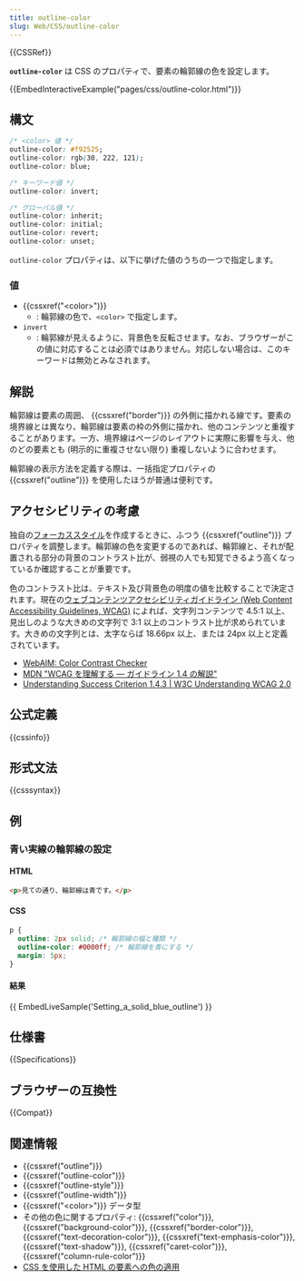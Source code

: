 ```yaml
---
title: outline-color
slug: Web/CSS/outline-color
---
```


{{CSSRef}}

**`outline-color`** は CSS のプロパティで、要素の輪郭線の色を設定します。

{{EmbedInteractiveExample("pages/css/outline-color.html")}}

## 構文

```css
/* <color> 値 */
outline-color: #f92525;
outline-color: rgb(30, 222, 121);
outline-color: blue;

/* キーワード値 */
outline-color: invert;

/* グローバル値 */
outline-color: inherit;
outline-color: initial;
outline-color: revert;
outline-color: unset;
```

`outline-color` プロパティは、以下に挙げた値のうちの一つで指定します。

### 値

- {{cssxref("&lt;color&gt;")}}
  - : 輪郭線の色で、`<color>` で指定します。
- `invert`
  - : 輪郭線が見えるように、背景色を反転させます。なお、ブラウザーがこの値に対応することは必須ではありません。対応しない場合は、このキーワードは無効とみなされます。

## 解説

輪郭線は要素の周囲、 {{cssxref("border")}} の外側に描かれる線です。要素の境界線とは異なり、輪郭線は要素の枠の外側に描かれ、他のコンテンツと重複することがあります。一方、境界線はページのレイアウトに実際に影響を与え、他のどの要素とも (明示的に重複させない限り) 重複しないように合わせます。

輪郭線の表示方法を定義する際は、一括指定プロパティの {{cssxref("outline")}} を使用したほうが普通は便利です。

## アクセシビリティの考慮

独自の[フォーカススタイル](/ja/docs/Web/CSS/:focus)を作成するときに、ふつう {{cssxref("outline")}} プロパティを調整します。輪郭線の色を変更するのであれば、輪郭線と、それが配置される部分の背景のコントラスト比が、弱視の人でも知覚できるよう高くなっているか確認することが重要です。

色のコントラスト比は、テキスト及び背景色の明度の値を比較することで決定されます。現在の[ウェブコンテンツアクセシビリティガイドライン (Web Content Accessibility Guidelines, WCAG)](https://www.w3.org/WAI/intro/wcag) によれば、文字列コンテンツで 4.5:1 以上、見出しのような大きめの文字列で 3:1 以上のコントラスト比が求められています。大きめの文字列とは、太字ならば 18.66px 以上、または 24px 以上と定義されています。

- [WebAIM: Color Contrast Checker](https://webaim.org/resources/contrastchecker/)
- [MDN "WCAG を理解する ― ガイドライン 1.4 の解説"](/ja/docs/Web/Accessibility/Understanding_WCAG/Perceivable#ガイドライン_1.4_前景と背景の区別を含め、ユーザーがコンテンツを見たり聞いたりしやすくする)
- [Understanding Success Criterion 1.4.3 | W3C Understanding WCAG 2.0](https://www.w3.org/TR/UNDERSTANDING-WCAG20/visual-audio-contrast-contrast.html)

## 公式定義

{{cssinfo}}

## 形式文法

{{csssyntax}}

## 例

<h3 id="Setting_a_solid_blue_outline">青い実線の輪郭線の設定</h3>

#### HTML

```html
<p>見ての通り、輪郭線は青です。</p>
```

#### CSS

```css
p {
  outline: 2px solid; /* 輪郭線の幅と種類 */
  outline-color: #0000ff; /* 輪郭線を青にする */
  margin: 5px;
}
```

#### 結果

{{ EmbedLiveSample('Setting_a_solid_blue_outline') }}

## 仕様書

{{Specifications}}

## ブラウザーの互換性

{{Compat}}

## 関連情報

- {{cssxref("outline")}}
- {{cssxref("outline-color")}}
- {{cssxref("outline-style")}}
- {{cssxref("outline-width")}}
- {{cssxref("&lt;color&gt;")}} データ型
- その他の色に関するプロパティ: {{cssxref("color")}}, {{cssxref("background-color")}}, {{cssxref("border-color")}}, {{cssxref("text-decoration-color")}}, {{cssxref("text-emphasis-color")}}, {{cssxref("text-shadow")}}, {{cssxref("caret-color")}}, {{cssxref("column-rule-color")}}
- [CSS を使用した HTML の要素への色の適用](/ja/docs/Web/HTML/Applying_color)
